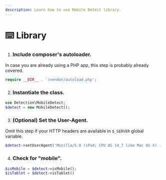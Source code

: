 ```yaml
---
description: Learn how to use Mobile Detect library.
---
```


# ⌨️ Library

1. ### Include composer's autoloader.

In case you are already using a PHP app, this step is probably already covered.

```php
require __DIR__ . '/vendor/autoload.php';
```

2. ### Instantiate the class.

```php
use Detection\MobileDetect;
$detect = new MobileDetect();
```

3. ### (Optional) Set the User-Agent.

Omit this step if your HTTP headers are available in `$_SERVER` global variable.

```php
$detect->setUserAgent('Mozilla/5.0 (iPad; CPU OS 14_7 like Mac OS X) ...');
```

4. ### Check for "mobile".

```php
$isMobile = $detect->isMobile();
$isTablet = $detect->isTablet()
```
